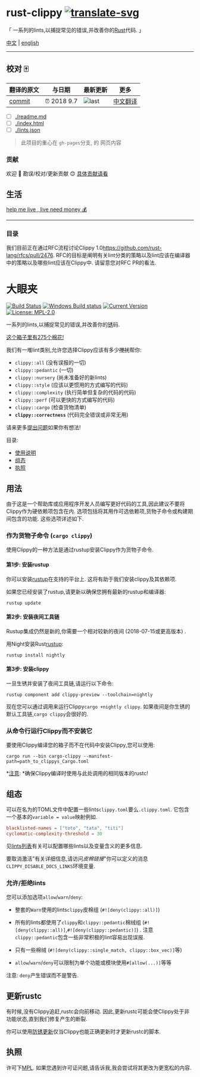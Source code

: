 # rust-clippy [![translate-svg]][translate-list] 

[translate-svg]: http://llever.com/translate.svg
[translate-list]: https://github.com/chinanf-boy/chinese-translate-list


「 一系列的lints,以捕捉常见的错误,并改善你的[Rust](https://github.com/rust-lang/rust)代码.  」

[中文](./readme.md) | [english](https://rust-lang-nursery.github.io/rust-clippy/master/index.html)


---

## 校对 🀄️

<!-- doc-templite START generated -->
<!-- repo = 'rust-lang-nursery/rust-clippy' -->
<!-- commit = 'b47b8c223cb8ea61436cd898d8aedc01f2b61b95' -->
<!-- time = '2018 9.7' -->
翻译的原文 | 与日期 | 最新更新 | 更多
---|---|---|---
[commit] | ⏰ 2018 9.7 | ![last] | [中文翻译][translate-list]

[last]: https://img.shields.io/github/last-commit/rust-lang-nursery/rust-clippy.svg
[commit]: https://github.com/rust-lang-nursery/rust-clippy/tree/b47b8c223cb8ea61436cd898d8aedc01f2b61b95

<!-- doc-templite END generated -->

- [ ] [./readme.md](./readme.md)
- [ ] [./index.html](./index.html)
- [ ] [./lints.json](./lints.json)

> 此项目的重心在 `gh-pages`分支, 的 网页内容

### 贡献

欢迎 👏 勘误/校对/更新贡献 😊 [具体贡献请看](https://github.com/chinanf-boy/chinese-translate-list#贡献)

## 生活

[help me live , live need money 💰](https://github.com/chinanf-boy/live-need-money)

---

### 目录

<!-- START doctoc -->
<!-- END doctoc -->


我们目前正在通过RFC流程讨论Clippy 1.0<https://github.com/rust-lang/rfcs/pull/2476>. RFC的目标是阐明有关lint分类的策略以及lint应该在编译器中的策略以及哪些lint应该在Clippy中. 请留意您对RFC PR的看法. 

# 大眼夹

[![Build Status](https://travis-ci.org/rust-lang-nursery/rust-clippy.svg?branch=master)](https://travis-ci.org/rust-lang-nursery/rust-clippy)
[![Windows Build status](https://ci.appveyor.com/api/projects/status/id677xpw1dguo7iw?svg=true)](https://ci.appveyor.com/project/rust-lang-libs/rust-clippy)
[![Current Version](https://meritbadge.herokuapp.com/clippy)](https://crates.io/crates/clippy)
[![License: MPL-2.0](https://img.shields.io/crates/l/clippy.svg)](#license)

一系列的lints,以捕捉常见的错误,并改善你的[锈](https://github.com/rust-lang/rust)码. 

[这个箱子里有275个棉花!](https://rust-lang-nursery.github.io/rust-clippy/master/index.html)

我们有一堆lint类别,允许您选择Clippy应该有多少~~搅扰~~帮你: 

-   `clippy::all` (没有误报的一切) 
-   `clippy::pedantic` (一切) 
-   `clippy::nursery` (尚未准备好的新lints) 
-   `clippy::style` (应该以更惯用的方式编写的代码) 
-   `clippy::complexity` (执行简单但复杂的代码的代码) 
-   `clippy::perf` (可以更快的方式编写的代码) 
-   `clippy::cargo` (检查货物清单) 
-   **`clippy::correctness`** (代码完全错误或非常无用) 

请来更多[提出问题](https://github.com/rust-lang-nursery/rust-clippy/issues)如果你有想法!

目录: 

-   [使用说明](#usage)
-   [组态](#configuration)
-   [执照](#license)

## 用法

由于这是一个帮助库或应用程序开发人员编写更好代码的工具,因此建议不要将Clippy作为硬依赖项包含在内. 选项包括将其用作可选依赖项,货物子命令或构建期间包含的功能. 这些选项详述如下. 

### 作为货物子命令 (`cargo clippy`) 

使用Clippy的一种方法是通过rustup安装Clippy作为货物子命令. 

#### 第1步: 安装rustup

你可以安装[rustup](http://rustup.rs/)在支持的平台上. 这将有助于我们安装clippy及其依赖项. 

如果您已经安装了rustup,请更新以确保您拥有最新的rustup和编译器: 

```terminal
rustup update
```

#### 第2步: 安装夜间工具链

Rustup集成仍然是新的,你需要一个相对较新的夜间 (2018-07-15或更高版本) . 

用Night安装Rust[rustup](https://rustup.rs/): 

```terminal
rustup install nightly
```

#### 第3步: 安装clippy

一旦生锈并安装了夜间工具链,请运行以下命令: 

```terminal
rustup component add clippy-preview --toolchain=nightly
```

现在您可以通过调用来运行Clippy`cargo +nightly clippy`. 如果夜间是你生锈的默认工具链,`cargo clippy`会很好的. 

### 从命令行运行Clippy而不安装它

要使用Clippy编译您的箱子而不在代码中安装Clippy,您可以使用: 

```terminal
cargo run --bin cargo-clippy --manifest-path=path_to_clippys_Cargo.toml
```

*[注意](https://github.com/rust-lang-nursery/rust-clippy/wiki#a-word-of-warning): *确保Clippy编译时使用与此处调用的相同版本的rustc!

## 组态

可以在名为的TOML文件中配置一些lints`clippy.toml`要么`.clippy.toml`. 它包含一个基本的`variable = value`映射例如. 

```toml
blacklisted-names = ["toto", "tata", "titi"]
cyclomatic-complexity-threshold = 30
```

见[lints列表](https://rust-lang-nursery.github.io/rust-clippy/master/index.html)有关可以配置哪些lints以及变量含义的更多信息. 

要取消激活"有关详细信息,请访问*皮棉链接*"你可以定义的消息`CLIPPY_DISABLE_DOCS_LINKS`环境变量. 

### 允许/拒绝lints

您可以添加选项`allow`/`warn`/`deny`: 

-   整套的`Warn`使用的lints`clippy`皮棉组 (`#![deny(clippy::all)]`) 

-   所有的lints都使用了`clippy`和`clippy::pedantic`棉绒组 (`#![deny(clippy::all)]`,`#![deny(clippy::pedantic)]`) . 注意`clippy::pedantic`包含一些非常积极的lint容易出现误报. 

-   只有一些棉绒 (`#![deny(clippy::single_match, clippy::box_vec)]`等) 

-   `allow`/`warn`/`deny`可以限制为单个功能或模块使用`#[allow(...)]`等等

注意: `deny`产生错误而不是警告. 

## 更新rustc

有时候,没有Clippy追赶,rustc会向前移动. 因此,更新rustc可能会使Clippy处于非功能状态,直到我们修复产生的断裂. 

你可以使用[防锈更新](rust-update)仅当Clippy也能正确更新时才更新rustc的脚本. 

## 执照

许可下[MPL](https://www.mozilla.org/MPL/2.0/). 如果您遇到许可证问题,请告诉我,我会尝试将其更改为更宽松的内容. 

